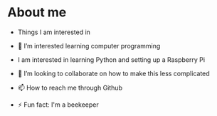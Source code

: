 # About me

- Things I am interested in

- 👀 I’m interested learning computer programming

-  I am interested in learning Python and setting up a Raspberry Pi
- 💞️ I’m looking to collaborate on how to make this less complicated
- 📫 How to reach me through Github
- ⚡ Fun fact: I'm a beekeeper

<!---
JohnHuggett/JohnHuggett is a ✨ special ✨ repository because its `README.md` (this file) appears on your GitHub profile.
You can click the Preview link to take a look at your changes.
--->
